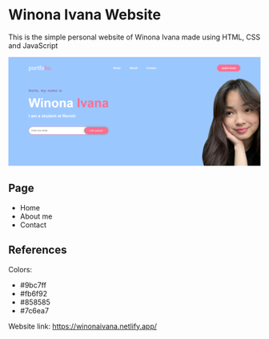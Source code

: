 # Winona Ivana Website

This is the simple personal website of Winona Ivana made using HTML, CSS and JavaScript

![alt text](/ss.png)

## Page

- Home
- About me
- Contact

## References

Colors:

- #9bc7ff
- #fb6f92
- #858585
- #7c6ea7

Website link: <https://winonaivana.netlify.app/>
